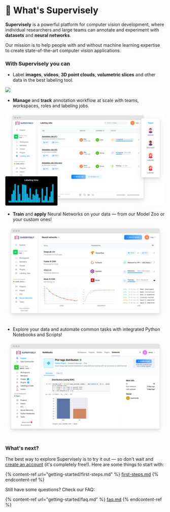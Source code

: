 # 🤖 What's Supervisely

**Supervisely** is a powerful platform for computer vision development, where individual researchers and large teams can annotate and experiment with **datasets** and **neural networks**.

Our mission is to help people with and without machine learning expertise to create state-of-the-art computer vision applications.

### With Supervisely you can

* Label **images**, **videos**, **3D point clouds**, **volumetric slices** and other data in the best labeling tool.

![](assets/labeling-ui.jpg)

* **Manage** and **track** annotation workflow at scale with teams, workspaces, roles and labeling jobs.

![](<assets/jobs-ui (1).jpg>)

* **Train** and **apply** Neural Networks on your data — from our Model Zoo or your custom ones!

![](<assets/neural-networks-ui (1).jpg>)

* Explore your data and automate common tasks with integrated Python Notebooks and Scripts!

![](<assets/notebooks-ui (1).jpg>)

### What's next?

The best way to explore Supervisely is to try it out — so don't wait and [create an account](https://app.supervisely.com/signup) (it's completely free!). Here are some things to start with:

{% content-ref url="getting-started/first-steps.md" %}
[first-steps.md](getting-started/first-steps.md)
{% endcontent-ref %}

Still have some questions? Check our FAQ:

{% content-ref url="getting-started/faq.md" %}
[faq.md](getting-started/faq.md)
{% endcontent-ref %}
